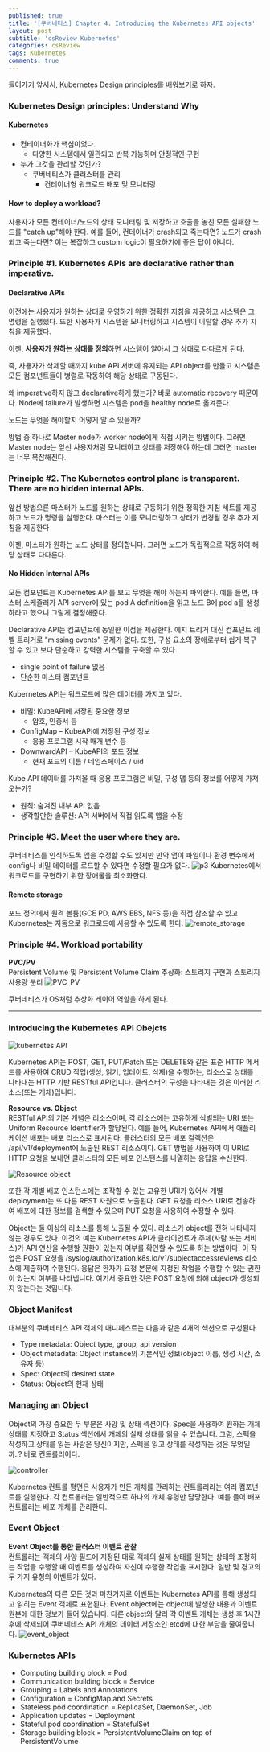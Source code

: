 ```yaml
---
published: true
title: '[쿠버네티스] Chapter 4. Introducing the Kubernetes API objects'
layout: post
subtitle: 'csReview Kubernetes'
categories: csReview
tags: Kubernetes
comments: true
---
```


들어가기 앞서서, Kubernetes Design principles를 배워보기로 하자.

### Kubernetes Design principles: Understand Why

#### Kubernetes
- 컨테이너화가 핵심이었다.
  - 다양한 시스템에서 일관되고 반복 가능하며 안정적인 구현
- 누가 그것을 관리할 것인가?
  - 쿠버네티스가 클러스터를 관리
    - 컨테이너형 워크로드 배포 및 모니터링

#### How to deploy a workload?

사용자가 모든 컨테이너/노드의 상태 모니터링 및 저장하고 호출을 놓친 모든 실패한 노드를 "catch up"해야 한다. 예를 들어, 컨테이너가 crash되고 죽는다면? 노드가 crash되고 죽는다면? 이는 복잡하고 custom logic이 필요하기에 좋은 답이 아니다.

### Principle #1. Kubernetes APIs are declarative rather than imperative.

#### Declarative APIs

이전에는 사용자가 원하는 상태로 운영하기 위한 정확한 지침을 제공하고 시스템은 그 명령을 실행했다. 또한 사용자가 시스템을 모니터링하고 시스템이 이탈할 경우 추가 지침을 제공했다.

이젠, **사용자가 원하는 상태를 정의**하면 시스템이 알아서 그 상태로 다다르게 된다.

즉, 사용자가 삭제할 때까지 kube API 서버에 유지되는 API object를 만들고 시스템은 모든 컴포넌트들이 병렬로 작동하여 해당 상태로 구동된다.

왜 imperative하지 않고 declarative하게 했는가? 바로 automatic recovery 때문이다. Node에 failure가 발생하면 시스템은 pod을 healthy node로 옮겨준다.

노드는 무엇을 해야할지 어떻게 알 수 있을까?

방법 중 하나로 Master node가 worker node에게 직접 시키는 방법이다. 그러면 Master node는 앞선 사용자처럼 모니터하고 상태를 저장해야 하는데 그러면 master는 너무 복잡해진다.

### Principle #2. The Kubernetes control plane is transparent. There are no hidden internal APIs.

앞선 방법으론 마스터가 노드를 원하는 상태로 구동하기 위한 정확한 지침 세트를 제공하고 노드가 명령을 실행한다. 마스터는 이를 모니터링하고 상태가 변경될 경우 추가 지침을 제공한다

이젠, 마스터가 원하는 노드 상태를 정의합니다. 그러면 노드가 독립적으로 작동하여 해당 상태로 다다른다.

#### No Hidden Internal APIs

모든 컴포넌트는 Kubernetes API를 보고 무엇을 해야 하는지 파악한다. 예를 들면, 마스터 스케쥴러가 API server에 있는 pod A definition을 읽고 노드 B에 pod a를 생성하라고 했으니 그렇게 결정해준다.

Declarative API는 컴포넌트에 동일한 이점을 제공한다. 에지 트리거 대신 컴포넌트 레벨 트리거로 "missing events" 문제가 없다.
또한, 구성 요소의 장애로부터 쉽게 복구할 수 있고 보다 단순하고 강력한 시스템을 구축할 수 있다.
- single point of failure 없음
- 단순한 마스터 컴포넌트

Kubernetes API는 워크로드에 많은 데이터를 가지고 있다.
- 비밀: KubeAPI에 저장된 중요한 정보
  - 암호, 인증서 등
- ConfigMap – KubeAPI에 저장된 구성 정보
  - 응용 프로그램 시작 매개 변수 등
- DownwardAPI – KubeAPI의 포드 정보
  - 현재 포드의 이름 / 네임스페이스 / uid

Kube API 데이터를 가져올 때 응용 프로그램은 비밀, 구성 맵 등의 정보를 어떻게 가져오는가?
  - 원칙: 숨겨진 내부 API 없음
  - 생각할만한 솔루션: API 서버에서 직접 읽도록 앱을 수정

### Principle #3. Meet the user where they are.

쿠버네티스를 인식하도록 앱을 수정할 수도 있지만 만약 앱이 파일이나 환경 변수에서 config나 비밀 데이터를 로드할 수 있다면 수정할 필요가 없다.
![p3](https://sundongkim-dev.github.io/assets/img/kubernetes/principle3.png)
Kubernetes에서 워크로드를 구현하기 위한 장애물을 최소화한다.

#### Remote storage
포드 정의에서 원격 볼륨(GCE PD, AWS EBS, NFS 등)을 직접 참조할 수 있고 Kubernetes는 자동으로 워크로드에 사용할 수 있도록 한다.
![remote_storage](https://sundongkim-dev.github.io/assets/img/kubernetes/remote_storage.png)

### Principle #4. Workload portability

**PVC/PV**  
Persistent Volume 및 Persistent Volume Claim 추상화: 스토리지 구현과 스토리지 사용량 분리
![PVC_PV](https://sundongkim-dev.github.io/assets/img/kubernetes/PVC_PV.png)

쿠버네티스가 OS처럼 추상화 레이어 역할을 하게 된다.

---
### Introducing the Kubernetes API Obejcts
![kubernetes API](https://sundongkim-dev.github.io/assets/img/kubernetes/kubernetes_API.png)

Kubernetes API는 POST, GET, PUT/Patch 또는 DELETE와 같은 표준 HTTP 메서드를 사용하여 CRUD 작업(생성, 읽기, 업데이트, 삭제)을 수행하는, 리소스로 상태를 나타내는 HTTP 기반 RESTful API입니다. 클러스터의 구성을 나타내는 것은 이러한 리소스(또는 개체)입니다.

**Resource vs. Object**  
RESTful API의 기본 개념은 리소스이며, 각 리소스에는 고유하게 식별되는 URI 또는 Uniform Resource Identifier가 할당된다. 예를 들어, Kubernetes API에서 애플리케이션 배포는 배포 리소스로 표시된다. 클러스터의 모든 배포 컬렉션은 /api/v1/deployment에 노출된 REST 리소스이다. GET 방법을 사용하여 이 URI로 HTTP 요청을 보내면 클러스터의 모든 배포 인스턴스를 나열하는 응답을 수신한다.

![Resource object](https://sundongkim-dev.github.io/assets/img/kubernetes/resource_object.png)

또한 각 개별 배포 인스턴스에는 조작할 수 있는 고유한 URI가 있어서 개별 deployment는 또 다른 REST 자원으로 노출된다. GET 요청을 리소스 URI로 전송하여 배포에 대한 정보를 검색할 수 있으며 PUT 요청을 사용하여 수정할 수 있다.

Object는 둘 이상의 리소스를 통해 노출될 수 있다. 리소스가 object를 전혀 나타내지 않는 경우도 있다. 이것의 예는 Kubernetes API가 클라이언트가 주체(사람 또는 서비스)가 API 연산을 수행할 권한이 있는지 여부를 확인할 수 있도록 하는 방법이다. 이 작업은 POST 요청을 /syslog/authorization.k8s.io/v1/subjectaccessreviews 리소스에 제출하여 수행된다. 응답은 환자가 요청 본문에 지정된 작업을 수행할 수 있는 권한이 있는지 여부를 나타냅니다. 여기서 중요한 것은 POST 요청에 의해 object가 생성되지 않는다는 것입니다.

### Object Manifest
대부분의 쿠버네티스 API 객체의 매니페스트는 다음과 같은 4개의 섹션으로 구성된다.
- Type metadata: Object type, group, api version
- Object metadata: Object instance의 기본적인 정보(object 이름, 생성 시간, 소유자 등)
- Spec: Object의 desired state
- Status: Object의 현재 상태

### Managing an Object
Object의 가장 중요한 두 부분은 사양 및 상태 섹션이다. Spec을 사용하여 원하는 개체 상태를 지정하고 Status 섹션에서 개체의 실제 상태를 읽을 수 있습니다. 그럼, 스펙을 작성하고 상태를 읽는 사람은 당신이지만, 스펙을 읽고 상태를 작성하는 것은 무엇일까..? 바로 컨트롤러이다.

![controller](https://sundongkim-dev.github.io/assets/img/kubernetes/controller.png)

Kubernetes 컨트롤 평면은 사용자가 만든 개체를 관리하는 컨트롤러라는 여러 컴포넌트를 실행한다. 각 컨트롤러는 일반적으로 하나의 개체 유형만 담당한다. 예를 들어 배포 컨트롤러는 배포 개체를 관리한다.


### Event Object

**Event Object를 통한 클러스터 이벤트 관찰**  
컨트롤러는 객체의 사양 필드에 지정된 대로 객체의 실제 상태를 원하는 상태와 조정하는 작업을 수행할 때 이벤트를 생성하여 자신이 수행한 작업을 표시한다. 일반 및 경고의 두 가지 유형의 이벤트가 있다.

Kubernetes의 다른 모든 것과 마찬가지로 이벤트는 Kubernetes API를 통해 생성되고 읽히는 Event 객체로 표현된다. Event object에는 object에 발생한 내용과 이벤트 원본에 대한 정보가 들어 있습니다.
다른 object와 달리 각 이벤트 개체는 생성 후 1시간 후에 삭제되어 쿠버네테스 API 개체의 데이터 저장소인 etcd에 대한 부담을 줄여줍니다.
![event_object](https://sundongkim-dev.github.io/assets/img/kubernetes/event_object.png)

### Kubernetes APIs
- Computing building block = Pod
- Communication building block = Service
- Grouping = Labels and Annotations
- Configuration = ConfigMap and Secrets
- Stateless pod coordination = ReplicaSet, DaemonSet, Job
- Application updates = Deployment
- Stateful pod coordination = StatefulSet
- Storage building block = PersistentVolumeClaim on top of PersistentVolume
